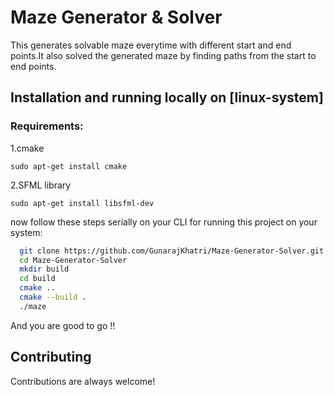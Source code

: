 
# Maze Generator & Solver 

This generates solvable maze everytime with different start and end points.It also solved the generated maze by finding paths from the start to end points.






## Installation and running locally on [linux-system]
 
 ### Requirements:
  1.cmake 
  ```
  sudo apt-get install cmake
```
2.SFML library
```
sudo apt-get install libsfml-dev
```

 

now follow these steps serially on your CLI for running this project on your system:

```bash
  git clone https://github.com/GunarajKhatri/Maze-Generator-Solver.git
  cd Maze-Generator-Solver
  mkdir build 
  cd build 
  cmake ..
  cmake --build .
  ./maze 
```
And you are good to go !! 
    
## Contributing

Contributions are always welcome!



